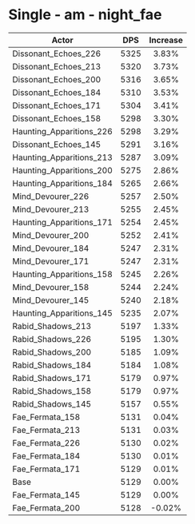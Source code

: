 # Single - am - night_fae
| Actor | DPS | Increase |
|---|:---:|:---:|
|Dissonant_Echoes_226|5325|3.83%|
|Dissonant_Echoes_213|5320|3.73%|
|Dissonant_Echoes_200|5316|3.65%|
|Dissonant_Echoes_184|5310|3.53%|
|Dissonant_Echoes_171|5304|3.41%|
|Dissonant_Echoes_158|5298|3.30%|
|Haunting_Apparitions_226|5298|3.29%|
|Dissonant_Echoes_145|5291|3.16%|
|Haunting_Apparitions_213|5287|3.09%|
|Haunting_Apparitions_200|5275|2.86%|
|Haunting_Apparitions_184|5265|2.66%|
|Mind_Devourer_226|5257|2.50%|
|Mind_Devourer_213|5255|2.45%|
|Haunting_Apparitions_171|5254|2.45%|
|Mind_Devourer_200|5252|2.41%|
|Mind_Devourer_184|5247|2.31%|
|Mind_Devourer_171|5247|2.31%|
|Haunting_Apparitions_158|5245|2.26%|
|Mind_Devourer_158|5244|2.24%|
|Mind_Devourer_145|5240|2.18%|
|Haunting_Apparitions_145|5235|2.07%|
|Rabid_Shadows_213|5197|1.33%|
|Rabid_Shadows_226|5195|1.30%|
|Rabid_Shadows_200|5185|1.09%|
|Rabid_Shadows_184|5184|1.08%|
|Rabid_Shadows_171|5179|0.97%|
|Rabid_Shadows_158|5179|0.97%|
|Rabid_Shadows_145|5157|0.55%|
|Fae_Fermata_158|5131|0.04%|
|Fae_Fermata_213|5131|0.03%|
|Fae_Fermata_226|5130|0.02%|
|Fae_Fermata_184|5130|0.01%|
|Fae_Fermata_171|5129|0.01%|
|Base|5129|0.00%|
|Fae_Fermata_145|5129|0.00%|
|Fae_Fermata_200|5128|-0.02%|
